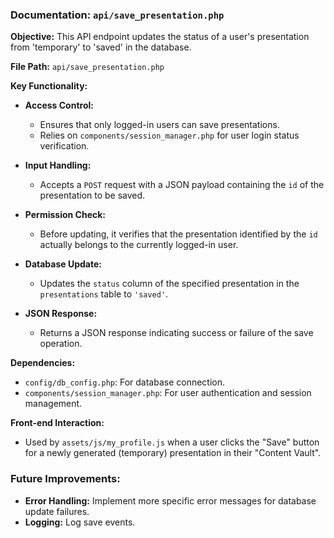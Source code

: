 ### Documentation: `api/save_presentation.php`

**Objective:**
This API endpoint updates the status of a user's presentation from 'temporary' to 'saved' in the database.

**File Path:**
`api/save_presentation.php`

**Key Functionality:**

*   **Access Control:**
    *   Ensures that only logged-in users can save presentations.
    *   Relies on `components/session_manager.php` for user login status verification.

*   **Input Handling:**
    *   Accepts a `POST` request with a JSON payload containing the `id` of the presentation to be saved.

*   **Permission Check:**
    *   Before updating, it verifies that the presentation identified by the `id` actually belongs to the currently logged-in user.

*   **Database Update:**
    *   Updates the `status` column of the specified presentation in the `presentations` table to `'saved'`.

*   **JSON Response:**
    *   Returns a JSON response indicating success or failure of the save operation.

**Dependencies:**

*   `config/db_config.php`: For database connection.
*   `components/session_manager.php`: For user authentication and session management.

**Front-end Interaction:**

*   Used by `assets/js/my_profile.js` when a user clicks the "Save" button for a newly generated (temporary) presentation in their "Content Vault".

### Future Improvements:

*   **Error Handling:** Implement more specific error messages for database update failures.
*   **Logging:** Log save events.